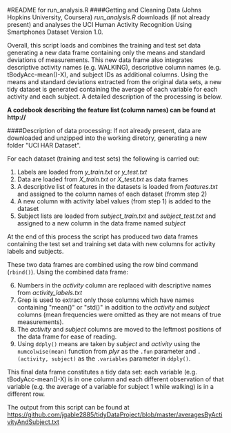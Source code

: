 #README for run_analysis.R
####Getting and Cleaning Data (Johns Hopkins University, Coursera)
*run_analysis.R* downloads (if not already present) and analyses the UCI Human Activity Recognition Using Smartphones Dataset Version 1.0. 

Overall, this script loads and combines the training and test set data generating a new data frame containing only the means and standard deviations of measurements. This new data frame also integrates descriptive activity names (e.g. WALKING), descriptive column names (e.g. tBodyAcc-mean()-X), and subject IDs as additional columns. Using the means and standard deviations extracted from the original data sets, a new tidy dataset is generated containing the average of each variable for each activity and each subject. A detailed description of the processing is below.

**A codebook describing the feature list (column names) can be found at http://**

####Description of data processing:
If not already present, data are downloaded and unzipped into the working diretory, generating a new folder "UCI HAR Dataset".

For each dataset (training and test sets) the following is carried out:

1. Labels are loaded from *y_train.txt* or *y_test.txt*
2. Data are loaded from *X_train.txt* or *X_test.txt* as data frames
3. A descriptive list of features in the datasets is loaded from *features.txt* and assigned to the column names of each dataset (fromm step 2)
4. A new column with activity label values (from step 1) is added to the dataset
5. Subject lists are loaded from *subject_train.txt* and *subject_test.txt* and assigned to a new column in the data frame named *subject*

At the end of this process the script has produced two data frames containing the test set and training set data with new columns for activity labels and subjects.

These two data frames are combined using the row bind command (`rbind()`). Using the combined data frame:

6. Numbers in the *activity* column are replaced with descriptive names from *activity_labels.txt* 
7. Grep is used to extract only those columns which have names containing "mean()" or "std()" in addition to the *activity* and *subject* columns (mean frequencies were omitted as they are not means of true measurements). 
8. The *activity* and *subject* columns are moved to the leftmost positions of the data frame for ease of reading.
9. Using `ddply()` means are taken by *subject* and *activity* using the `numcolwise(mean)` function from *plyr* as the `.fun` parameter and `.(activity, subject)` as the `.variables` parameter in `ddply()`.

This final data frame constitutes a tidy data set: each variable (e.g. tBodyAcc-mean()-X)  is in one column and each different observation of that variable (e.g. the average of a variable for subject 1 while walking) is in a different row.

The output from this script can be found at https://github.com/jgable2885/tidyDataProject/blob/master/averagesByActivityAndSubject.txt

